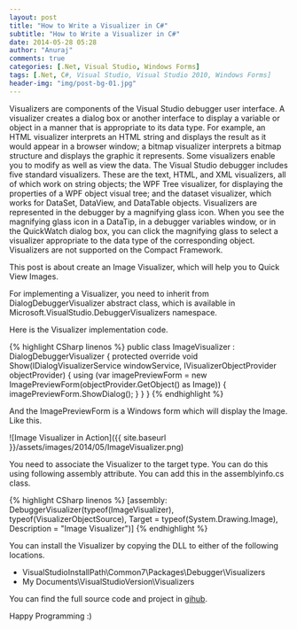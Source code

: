 ```yaml
---
layout: post
title: "How to Write a Visualizer in C#"
subtitle: "How to Write a Visualizer in C#"
date: 2014-05-28 05:28
author: "Anuraj"
comments: true
categories: [.Net, Visual Studio, Windows Forms]
tags: [.Net, C#, Visual Studio, Visual Studio 2010, Windows Forms]
header-img: "img/post-bg-01.jpg"
---
```

Visualizers are components of the Visual Studio debugger user interface. A visualizer creates a dialog box or another interface to display a variable or object in a manner that is appropriate to its data type. For example, an HTML visualizer interprets an HTML string and displays the result as it would appear in a browser window; a bitmap visualizer interprets a bitmap structure and displays the graphic it represents. Some visualizers enable you to modify as well as view the data. The Visual Studio debugger includes five standard visualizers. These are the text, HTML, and XML visualizers, all of which work on string objects; the WPF Tree visualizer, for displaying the properties of a WPF object visual tree; and the dataset visualizer, which works for DataSet, DataView, and DataTable objects. Visualizers are represented in the debugger by a magnifying glass icon. When you see the magnifying glass icon in a DataTip, in a debugger variables window, or in the QuickWatch dialog box, you can click the magnifying glass to select a visualizer appropriate to the data type of the corresponding object. Visualizers are not supported on the Compact Framework.

This post is about create an Image Visualizer, which will help you to Quick View Images.

For implementing a Visualizer, you need to inherit from DialogDebuggerVisualizer abstract class, which is available in Microsoft.VisualStudio.DebuggerVisualizers namespace.

Here is the Visualizer implementation code.

{% highlight CSharp linenos %}
public class ImageVisualizer : DialogDebuggerVisualizer
{
    protected override void Show(IDialogVisualizerService windowService, 
        IVisualizerObjectProvider objectProvider)
    {
        using (var imagePreviewForm = 
            new ImagePreviewForm(objectProvider.GetObject() as Image))
        {
            imagePreviewForm.ShowDialog();
        }
    }
}
{% endhighlight %}

And the ImagePreviewForm is a Windows form which will display the Image. Like this.

![Image Visualizer in Action]({{ site.baseurl }}/assets/images/2014/05/ImageVisualizer.png)

You need to associate the Visualizer to the target type. You can do this using following assembly attribute. You can add this in the assemblyinfo.cs class.

{% highlight CSharp linenos %}
[assembly: DebuggerVisualizer(typeof(ImageVisualizer), 
    typeof(VisualizerObjectSource), 
    Target = typeof(System.Drawing.Image), 
    Description = "Image Visualizer")]
{% endhighlight %}

You can install the Visualizer by copying the DLL to either of the following locations.


*   VisualStudioInstallPath\Common7\Packages\Debugger\Visualizers
*   My Documents\VisualStudioVersion\Visualizers


You can find the full source code and project in [gihub](https://github.com/anuraj/DebuggerVisualizers).

Happy Programming :)
